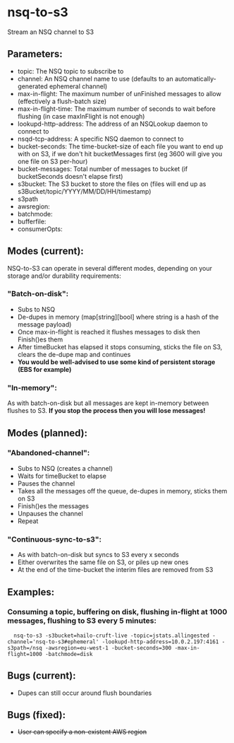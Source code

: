 # nsq-to-s3
Stream an NSQ channel to S3

## Parameters:
* topic: The NSQ topic to subscribe to
* channel: An NSQ channel name to use (defaults to an automatically-generated ephemeral channel)
* max-in-flight: The maximum number of unFinished messages to allow (effectively a flush-batch size)
* max-in-flight-time: The maximum number of seconds to wait before flushing (in case maxInFlight is not enough)
* lookupd-http-address: The address of an NSQLookup daemon to connect to
* nsqd-tcp-address: A specific NSQ daemon to connect to
* bucket-seconds: The time-bucket-size of each file you want to end up with on S3, if we don't hit bucketMessages first (eg 3600 will give you one file on S3 per-hour)
* bucket-messages: Total number of messages to bucket (if bucketSeconds doesn't elapse first)
* s3bucket: The S3 bucket to store the files on (files will end up as s3Bucket/topic/YYYY/MM/DD/HH/timestamp)
* s3path
* awsregion: 
* batchmode: 
* bufferfile: 
* consumerOpts: 

## Modes (current):
NSQ-to-S3 can operate in several different modes, depending on your storage and/or durability requirements:

### "Batch-on-disk":
  * Subs to NSQ
  * De-dupes in memory (map[string][bool] where string is a hash of the message payload)
  * Once max-in-flight is reached it flushes messages to disk then Finish()es them
  * After timeBucket has elapsed it stops consuming, sticks the file on S3, clears the de-dupe map and continues
  * **You would be well-advised to use some kind of persistent storage (EBS for example)**

### "In-memory":
As with batch-on-disk but all messages are kept in-memory between flushes to S3. **If you stop the process then you will lose messages!**

## Modes (planned):

### "Abandoned-channel":
  * Subs to NSQ (creates a channel)
  * Waits for timeBucket to elapse
  * Pauses the channel
  * Takes all the messages off the queue, de-dupes in memory, sticks them on S3
  * Finish()es the messages
  * Unpauses the channel
  * Repeat

### "Continuous-sync-to-s3":
  * As with batch-on-disk but syncs to S3 every x seconds
  * Either overwrites the same file on S3, or piles up new ones
  * At the end of the time-bucket the interim files are removed from S3

## Examples:

### Consuming a topic, buffering on disk, flushing in-flight at 1000 messages, flushing to S3 every 5 minutes:
```
  nsq-to-s3 -s3bucket=hailo-cruft-live -topic=jstats.allingested -channel='nsq-to-s3#ephemeral' -lookupd-http-address=10.0.2.197:4161 -s3path=/nsq -awsregion=eu-west-1 -bucket-seconds=300 -max-in-flight=1000 -batchmode=disk
```

## Bugs (current):
* Dupes can still occur around flush boundaries

## Bugs (fixed):
* ~~User can specify a non-existent AWS region~~
